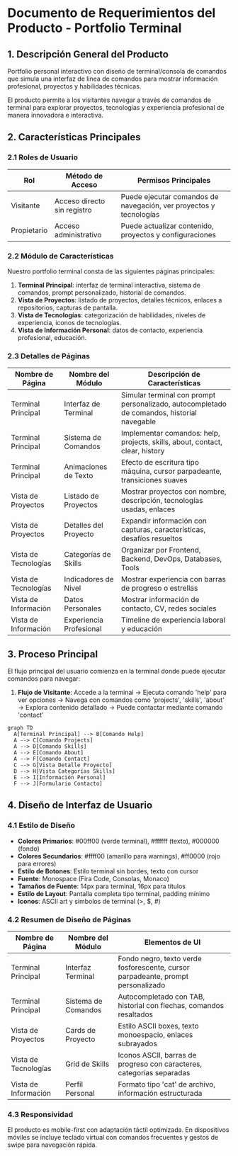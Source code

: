 # Documento de Requerimientos del Producto - Portfolio Terminal

## 1. Descripción General del Producto

Portfolio personal interactivo con diseño de terminal/consola de comandos que simula una interfaz de línea de comandos para mostrar información profesional, proyectos y habilidades técnicas.

El producto permite a los visitantes navegar a través de comandos de terminal para explorar proyectos, tecnologías y experiencia profesional de manera innovadora e interactiva.

## 2. Características Principales

### 2.1 Roles de Usuario

| Rol | Método de Acceso | Permisos Principales |
|-----|------------------|----------------------|
| Visitante | Acceso directo sin registro | Puede ejecutar comandos de navegación, ver proyectos y tecnologías |
| Propietario | Acceso administrativo | Puede actualizar contenido, proyectos y configuraciones |

### 2.2 Módulo de Características

Nuestro portfolio terminal consta de las siguientes páginas principales:

1. **Terminal Principal**: interfaz de terminal interactiva, sistema de comandos, prompt personalizado, historial de comandos.
2. **Vista de Proyectos**: listado de proyectos, detalles técnicos, enlaces a repositorios, capturas de pantalla.
3. **Vista de Tecnologías**: categorización de habilidades, niveles de experiencia, iconos de tecnologías.
4. **Vista de Información Personal**: datos de contacto, experiencia profesional, educación.

### 2.3 Detalles de Páginas

| Nombre de Página | Nombre del Módulo | Descripción de Características |
|------------------|-------------------|--------------------------------|
| Terminal Principal | Interfaz de Terminal | Simular terminal con prompt personalizado, autocompletado de comandos, historial navegable |
| Terminal Principal | Sistema de Comandos | Implementar comandos: help, projects, skills, about, contact, clear, history |
| Terminal Principal | Animaciones de Texto | Efecto de escritura tipo máquina, cursor parpadeante, transiciones suaves |
| Vista de Proyectos | Listado de Proyectos | Mostrar proyectos con nombre, descripción, tecnologías usadas, enlaces |
| Vista de Proyectos | Detalles del Proyecto | Expandir información con capturas, características, desafíos resueltos |
| Vista de Tecnologías | Categorías de Skills | Organizar por Frontend, Backend, DevOps, Databases, Tools |
| Vista de Tecnologías | Indicadores de Nivel | Mostrar experiencia con barras de progreso o estrellas |
| Vista de Información | Datos Personales | Mostrar información de contacto, CV, redes sociales |
| Vista de Información | Experiencia Profesional | Timeline de experiencia laboral y educación |

## 3. Proceso Principal

El flujo principal del usuario comienza en la terminal donde puede ejecutar comandos para navegar:

1. **Flujo de Visitante**: Accede a la terminal → Ejecuta comando 'help' para ver opciones → Navega con comandos como 'projects', 'skills', 'about' → Explora contenido detallado → Puede contactar mediante comando 'contact'

```mermaid
graph TD
  A[Terminal Principal] --> B[Comando Help]
  A --> C[Comando Projects]
  A --> D[Comando Skills]
  A --> E[Comando About]
  A --> F[Comando Contact]
  C --> G[Vista Detalle Proyecto]
  D --> H[Vista Categorías Skills]
  E --> I[Información Personal]
  F --> J[Formulario Contacto]
```

## 4. Diseño de Interfaz de Usuario

### 4.1 Estilo de Diseño

- **Colores Primarios**: #00ff00 (verde terminal), #ffffff (texto), #000000 (fondo)
- **Colores Secundarios**: #ffff00 (amarillo para warnings), #ff0000 (rojo para errores)
- **Estilo de Botones**: Estilo terminal sin bordes, texto con cursor
- **Fuente**: Monospace (Fira Code, Consolas, Monaco)
- **Tamaños de Fuente**: 14px para terminal, 16px para títulos
- **Estilo de Layout**: Pantalla completa tipo terminal, padding mínimo
- **Iconos**: ASCII art y símbolos de terminal (>, $, #)

### 4.2 Resumen de Diseño de Páginas

| Nombre de Página | Nombre del Módulo | Elementos de UI |
|------------------|-------------------|----------------|
| Terminal Principal | Interfaz Terminal | Fondo negro, texto verde fosforescente, cursor parpadeante, prompt personalizado |
| Terminal Principal | Sistema de Comandos | Autocompletado con TAB, historial con flechas, comandos resaltados |
| Vista de Proyectos | Cards de Proyecto | Estilo ASCII boxes, texto monoespacio, enlaces subrayados |
| Vista de Tecnologías | Grid de Skills | Iconos ASCII, barras de progreso con caracteres, categorías separadas |
| Vista de Información | Perfil Personal | Formato tipo 'cat' de archivo, información estructurada |

### 4.3 Responsividad

El producto es mobile-first con adaptación táctil optimizada. En dispositivos móviles se incluye teclado virtual con comandos frecuentes y gestos de swipe para navegación rápida.